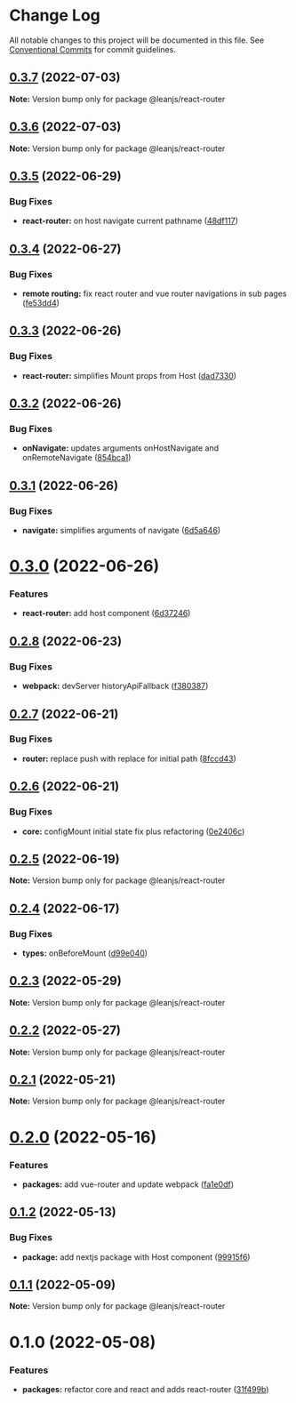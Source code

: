 # Change Log

All notable changes to this project will be documented in this file.
See [Conventional Commits](https://conventionalcommits.org) for commit guidelines.

## [0.3.7](https://github.com/leanjs/leanjs/compare/@leanjs/react-router@0.3.6...@leanjs/react-router@0.3.7) (2022-07-03)

**Note:** Version bump only for package @leanjs/react-router





## [0.3.6](https://github.com/leanjs/leanjs/compare/@leanjs/react-router@0.3.5...@leanjs/react-router@0.3.6) (2022-07-03)

**Note:** Version bump only for package @leanjs/react-router





## [0.3.5](https://github.com/leanjs/leanjs/compare/@leanjs/react-router@0.3.4...@leanjs/react-router@0.3.5) (2022-06-29)


### Bug Fixes

* **react-router:** on host navigate current pathname ([48df117](https://github.com/leanjs/leanjs/commit/48df11721bb9ce10c0cccdac6bc49b6eb03087a1))





## [0.3.4](https://github.com/leanjs/leanjs/compare/@leanjs/react-router@0.3.3...@leanjs/react-router@0.3.4) (2022-06-27)


### Bug Fixes

* **remote routing:** fix react router and vue router navigations in sub pages ([fe53dd4](https://github.com/leanjs/leanjs/commit/fe53dd4116ef355da638105ebe6a424073666fdb))





## [0.3.3](https://github.com/leanjs/leanjs/compare/@leanjs/react-router@0.3.2...@leanjs/react-router@0.3.3) (2022-06-26)


### Bug Fixes

* **react-router:** simplifies Mount props from Host ([dad7330](https://github.com/leanjs/leanjs/commit/dad733009ca89c69fdba7ba3b08d2f78806b708a))





## [0.3.2](https://github.com/leanjs/leanjs/compare/@leanjs/react-router@0.3.1...@leanjs/react-router@0.3.2) (2022-06-26)


### Bug Fixes

* **onNavigate:** updates arguments onHostNavigate and onRemoteNavigate ([854bca1](https://github.com/leanjs/leanjs/commit/854bca1c3be0bc4452c0eeae2c92f9752e2b47ff))





## [0.3.1](https://github.com/leanjs/leanjs/compare/@leanjs/react-router@0.3.0...@leanjs/react-router@0.3.1) (2022-06-26)


### Bug Fixes

* **navigate:** simplifies arguments of navigate ([6d5a646](https://github.com/leanjs/leanjs/commit/6d5a646eb1eb35acbe773beebd9da62d2154508e))





# [0.3.0](https://github.com/leanjs/leanjs/compare/@leanjs/react-router@0.2.8...@leanjs/react-router@0.3.0) (2022-06-26)


### Features

* **react-router:** add host component ([6d37246](https://github.com/leanjs/leanjs/commit/6d372466544ca6dfaaa0393cc9714dd93929207e))





## [0.2.8](https://github.com/leanjs/leanjs/compare/@leanjs/react-router@0.2.7...@leanjs/react-router@0.2.8) (2022-06-23)


### Bug Fixes

* **webpack:** devServer historyApiFallback ([f380387](https://github.com/leanjs/leanjs/commit/f3803871d48bf45e30ef597871a495cdf660478c))





## [0.2.7](https://github.com/leanjs/leanjs/compare/@leanjs/react-router@0.2.6...@leanjs/react-router@0.2.7) (2022-06-21)


### Bug Fixes

* **router:** replace push with replace for initial path ([8fccd43](https://github.com/leanjs/leanjs/commit/8fccd43e2fe813f57bf908aecf9261838c4ae7eb))





## [0.2.6](https://github.com/leanjs/leanjs/compare/@leanjs/react-router@0.2.5...@leanjs/react-router@0.2.6) (2022-06-21)


### Bug Fixes

* **core:** configMount initial state fix plus refactoring ([0e2406c](https://github.com/leanjs/leanjs/commit/0e2406cb0666320e675e8f1a2dbefe4b3089cf91))





## [0.2.5](https://github.com/leanjs/leanjs/compare/@leanjs/react-router@0.2.4...@leanjs/react-router@0.2.5) (2022-06-19)

**Note:** Version bump only for package @leanjs/react-router





## [0.2.4](https://github.com/leanjs/leanjs/compare/@leanjs/react-router@0.2.3...@leanjs/react-router@0.2.4) (2022-06-17)


### Bug Fixes

* **types:** onBeforeMount ([d99e040](https://github.com/leanjs/leanjs/commit/d99e040957f7ae3dd5364ad68eeb990e9a4805b6))





## [0.2.3](https://github.com/leanjs/leanjs/compare/@leanjs/react-router@0.2.2...@leanjs/react-router@0.2.3) (2022-05-29)

**Note:** Version bump only for package @leanjs/react-router





## [0.2.2](https://github.com/leanjs/leanjs/compare/@leanjs/react-router@0.2.1...@leanjs/react-router@0.2.2) (2022-05-27)

**Note:** Version bump only for package @leanjs/react-router





## [0.2.1](https://github.com/leanjs/leanjs/compare/@leanjs/react-router@0.2.0...@leanjs/react-router@0.2.1) (2022-05-21)

**Note:** Version bump only for package @leanjs/react-router





# [0.2.0](https://github.com/leanjs/leanjs/compare/@leanjs/react-router@0.1.2...@leanjs/react-router@0.2.0) (2022-05-16)


### Features

* **packages:** add vue-router and update webpack ([fa1e0df](https://github.com/leanjs/leanjs/commit/fa1e0df3a28a7b015340b6ebf4f379c8912647e1))





## [0.1.2](https://github.com/leanjs/leanjs/compare/@leanjs/react-router@0.1.1...@leanjs/react-router@0.1.2) (2022-05-13)


### Bug Fixes

* **package:** add nextjs package with Host component ([99915f6](https://github.com/leanjs/leanjs/commit/99915f6e945f3e405eb7e3fc489a48f07c884f1f))





## [0.1.1](https://github.com/leanjs/leanjs/compare/@leanjs/react-router@0.1.0...@leanjs/react-router@0.1.1) (2022-05-09)

**Note:** Version bump only for package @leanjs/react-router





# 0.1.0 (2022-05-08)


### Features

* **packages:** refactor core and react and adds react-router ([31f499b](https://github.com/leanjs/leanjs/commit/31f499bc46ef3e5a4eebede30a6ad82dc09951ad))
